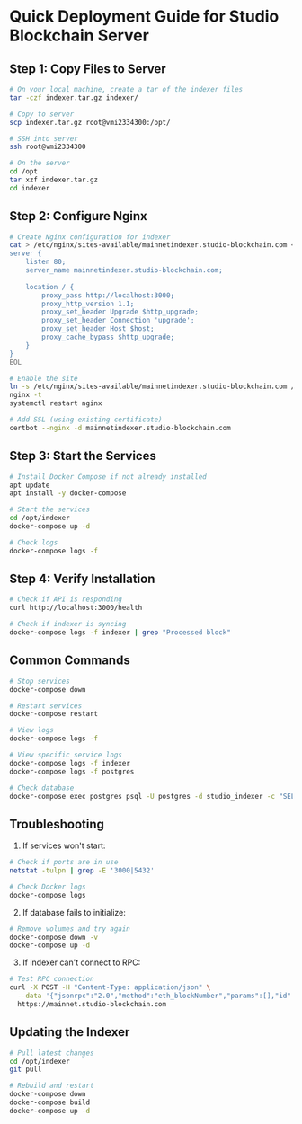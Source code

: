# Quick Deployment Guide for Studio Blockchain Server

## Step 1: Copy Files to Server

```bash
# On your local machine, create a tar of the indexer files
tar -czf indexer.tar.gz indexer/

# Copy to server
scp indexer.tar.gz root@vmi2334300:/opt/

# SSH into server
ssh root@vmi2334300

# On the server
cd /opt
tar xzf indexer.tar.gz
cd indexer
```

## Step 2: Configure Nginx

```bash
# Create Nginx configuration for indexer
cat > /etc/nginx/sites-available/mainnetindexer.studio-blockchain.com << 'EOL'
server {
    listen 80;
    server_name mainnetindexer.studio-blockchain.com;
    
    location / {
        proxy_pass http://localhost:3000;
        proxy_http_version 1.1;
        proxy_set_header Upgrade $http_upgrade;
        proxy_set_header Connection 'upgrade';
        proxy_set_header Host $host;
        proxy_cache_bypass $http_upgrade;
    }
}
EOL

# Enable the site
ln -s /etc/nginx/sites-available/mainnetindexer.studio-blockchain.com /etc/nginx/sites-enabled/
nginx -t
systemctl restart nginx

# Add SSL (using existing certificate)
certbot --nginx -d mainnetindexer.studio-blockchain.com
```

## Step 3: Start the Services

```bash
# Install Docker Compose if not already installed
apt update
apt install -y docker-compose

# Start the services
cd /opt/indexer
docker-compose up -d

# Check logs
docker-compose logs -f
```

## Step 4: Verify Installation

```bash
# Check if API is responding
curl http://localhost:3000/health

# Check if indexer is syncing
docker-compose logs -f indexer | grep "Processed block"
```

## Common Commands

```bash
# Stop services
docker-compose down

# Restart services
docker-compose restart

# View logs
docker-compose logs -f

# View specific service logs
docker-compose logs -f indexer
docker-compose logs -f postgres

# Check database
docker-compose exec postgres psql -U postgres -d studio_indexer -c "SELECT COUNT(*) FROM blocks;"
```

## Troubleshooting

1. If services won't start:
```bash
# Check if ports are in use
netstat -tulpn | grep -E '3000|5432'

# Check Docker logs
docker-compose logs
```

2. If database fails to initialize:
```bash
# Remove volumes and try again
docker-compose down -v
docker-compose up -d
```

3. If indexer can't connect to RPC:
```bash
# Test RPC connection
curl -X POST -H "Content-Type: application/json" \
  --data '{"jsonrpc":"2.0","method":"eth_blockNumber","params":[],"id":1}' \
  https://mainnet.studio-blockchain.com
```

## Updating the Indexer

```bash
# Pull latest changes
cd /opt/indexer
git pull

# Rebuild and restart
docker-compose down
docker-compose build
docker-compose up -d
